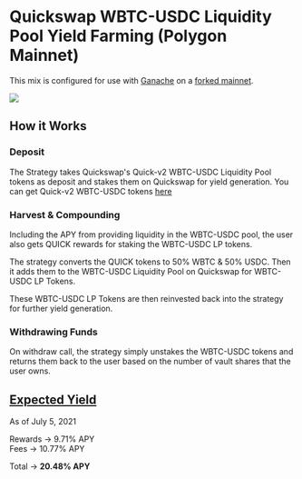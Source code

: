 # Quickswap WBTC-USDC Liquidity Pool Yield Farming (Polygon Mainnet)

This mix is configured for use with [Ganache](https://github.com/trufflesuite/ganache-cli) on a [forked mainnet](https://eth-brownie.readthedocs.io/en/stable/network-management.html#using-a-forked-development-network).

<img src="https://user-images.githubusercontent.com/47485188/124619284-23ae0580-de96-11eb-9c64-088af0b219e6.png"> </img>

## How it Works
### Deposit
The Strategy takes Quickswap's Quick-v2 WBTC-USDC Liquidity Pool tokens as deposit and stakes them on Quickswap for yield generation. You can get Quick-v2 WBTC-USDC tokens [here](https://quickswap.exchange/#/add/0x1BFD67037B42Cf73acF2047067bd4F2C47D9BfD6/0x2791Bca1f2de4661ED88A30C99A7a9449Aa84174)
### Harvest & Compounding
Including the APY from providing liquidity in the WBTC-USDC pool, the user also gets QUICK rewards for staking the WBTC-USDC LP tokens.

The strategy converts the QUICK tokens to 50% WBTC & 50% USDC. Then it adds them to the WBTC-USDC Liquidity Pool on Quickswap for WBTC-USDC LP Tokens. 

These WBTC-USDC LP Tokens are then reinvested back into the strategy for further yield generation.
### Withdrawing Funds
On withdraw call, the strategy simply unstakes the WBTC-USDC tokens and returns them back to the user based on the number of vault shares that the user owns.

## [Expected Yield](https://quickswap.exchange/#/quick)

As of July 5, 2021

Rewards -> 9.71% APY <br>
Fees -> 10.77% APY

Total -> <strong>20.48% APY</strong>